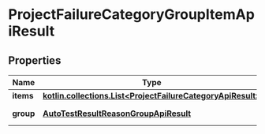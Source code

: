 
# ProjectFailureCategoryGroupItemApiResult

## Properties
| Name | Type | Description | Notes |
| ------------ | ------------- | ------------- | ------------- |
| **items** | [**kotlin.collections.List&lt;ProjectFailureCategoryApiResult&gt;**](ProjectFailureCategoryApiResult.md) | Group data |  |
| **group** | [**AutoTestResultReasonGroupApiResult**](AutoTestResultReasonGroupApiResult.md) | Group details |  [optional] |



